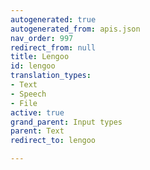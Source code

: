```yaml
---
autogenerated: true
autogenerated_from: apis.json
nav_order: 997
redirect_from: null
title: Lengoo
id: lengoo
translation_types:
- Text
- Speech
- File
active: true
grand_parent: Input types
parent: Text
redirect_to: lengoo

---
```


